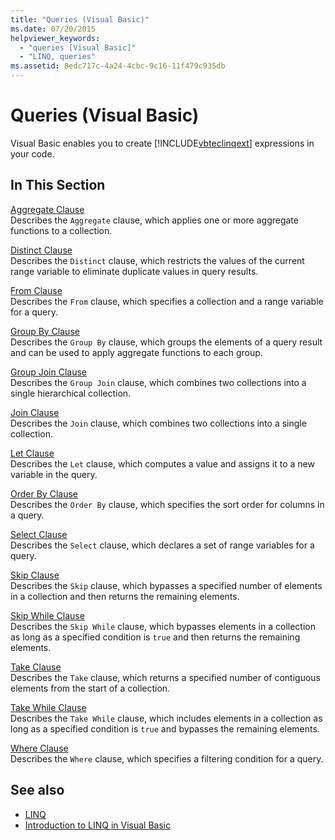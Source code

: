 ```yaml
---
title: "Queries (Visual Basic)"
ms.date: 07/20/2015
helpviewer_keywords: 
  - "queries [Visual Basic]"
  - "LINQ, queries"
ms.assetid: 8edc717c-4a24-4cbc-9c16-11f479c935db
---
```

# Queries (Visual Basic)
Visual Basic enables you to create [!INCLUDE[vbteclinqext](~/includes/vbteclinqext-md.md)] expressions in your code.  
  
## In This Section  
 [Aggregate Clause](../../../visual-basic/language-reference/queries/aggregate-clause.md)  
 Describes the `Aggregate` clause, which applies one or more aggregate functions to a collection.  
  
 [Distinct Clause](../../../visual-basic/language-reference/queries/distinct-clause.md)  
 Describes the `Distinct` clause, which restricts the values of the current range variable to eliminate duplicate values in query results.  
  
 [From Clause](../../../visual-basic/language-reference/queries/from-clause.md)  
 Describes the `From` clause, which specifies a collection and a range variable for a query.  
  
 [Group By Clause](../../../visual-basic/language-reference/queries/group-by-clause.md)  
 Describes the `Group By` clause, which groups the elements of a query result and can be used to apply aggregate functions to each group.  
  
 [Group Join Clause](../../../visual-basic/language-reference/queries/group-join-clause.md)  
 Describes the `Group Join` clause, which combines two collections into a single hierarchical collection.  
  
 [Join Clause](../../../visual-basic/language-reference/queries/join-clause.md)  
 Describes the `Join` clause, which combines two collections into a single collection.  
  
 [Let Clause](../../../visual-basic/language-reference/queries/let-clause.md)  
 Describes the `Let` clause, which computes a value and assigns it to a new variable in the query.  
  
 [Order By Clause](../../../visual-basic/language-reference/queries/order-by-clause.md)  
 Describes the `Order By` clause, which specifies the sort order for columns in a query.  
  
 [Select Clause](../../../visual-basic/language-reference/queries/select-clause.md)  
 Describes the `Select` clause, which declares a set of range variables for a query.  
  
 [Skip Clause](../../../visual-basic/language-reference/queries/skip-clause.md)  
 Describes the `Skip` clause, which bypasses a specified number of elements in a collection and then returns the remaining elements.  
  
 [Skip While Clause](../../../visual-basic/language-reference/queries/skip-while-clause.md)  
 Describes the `Skip While` clause, which bypasses elements in a collection as long as a specified condition is `true` and then returns the remaining elements.  
  
 [Take Clause](../../../visual-basic/language-reference/queries/take-clause.md)  
 Describes the `Take` clause, which returns a specified number of contiguous elements from the start of a collection.  
  
 [Take While Clause](../../../visual-basic/language-reference/queries/take-while-clause.md)  
 Describes the `Take While` clause, which includes elements in a collection as long as a specified condition is `true` and bypasses the remaining elements.  
  
 [Where Clause](../../../visual-basic/language-reference/queries/where-clause.md)  
 Describes the `Where` clause, which specifies a filtering condition for a query.  
  
## See also
- [LINQ](../../../visual-basic/programming-guide/language-features/linq/index.md)
- [Introduction to LINQ in Visual Basic](../../../visual-basic/programming-guide/language-features/linq/introduction-to-linq.md)
